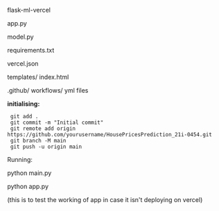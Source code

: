 flask-ml-vercel

   app.py
   
   model.py
   
   requirements.txt
   
   vercel.json
   
   templates/
      index.html
      
   .github/
       workflows/
          yml files


**initialising:**

     git add .
     git commit -m "Initial commit"
     git remote add origin https://github.com/yourusername/HousePricesPrediction_21i-0454.git
     git branch -M main
     git push -u origin main

Running:

python main.py

python app.py

(this is to test the working of app in case it isn't deploying on vercel)
